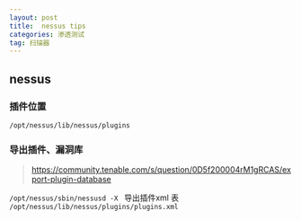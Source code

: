 ```yaml
---
layout: post
title:  nessus tips
categories: 渗透测试
tag: 扫描器
---
```


## nessus
 
### 插件位置

`/opt/nessus/lib/nessus/plugins`

### 导出插件、漏洞库

> https://community.tenable.com/s/question/0D5f200004rM1gRCAS/export-plugin-database

`/opt/nessus/sbin/nessusd -X ` 导出插件xml 表 `/opt/nessus/lib/nessus/plugins/plugins.xml`
